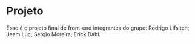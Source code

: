 # Projeto
Esse é o projeto final de front-end
integrantes do grupo: Rodrigo Lifsitch;
                      Jeam Luc;
                      Sérgio Moreira;
                      Erick Dahl.

